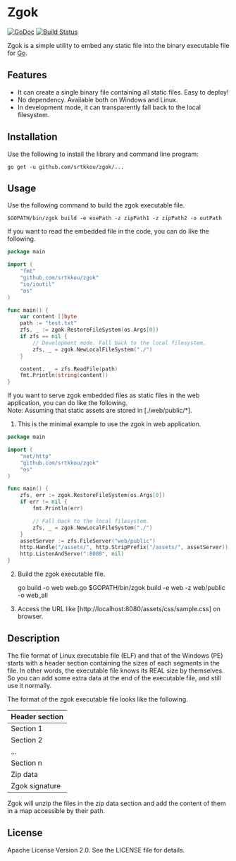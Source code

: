# Zgok

[![GoDoc](https://godoc.org/github.com/srtkkou/zgok?status.svg)](https://godoc.org/github.com/srtkkou/zgok) [![Build Status](https://travis-ci.org/srtkkou/zgok.svg?branch=master)](https://travis-ci.org/srtkkou/zgok)

Zgok is a simple utility to embed any static file
into the binary executable file for [Go](http://golang.org/).

## Features

* It can create a single binary file containing all static files. Easy to deploy!
* No dependency. Available both on Windows and Linux.
* In development mode, it can transparently fall back to the local filesystem.

## Installation

Use the following to install the library and command line program:

	go get -u github.com/srtkkou/zgok/...

## Usage

Use the following command to build the zgok executable file.

	$GOPATH/bin/zgok build -e exePath -z zipPath1 -z zipPath2 -o outPath

If you want to read the embedded file in the code, you can do like the
following.

```go
package main

import (
	"fmt"
	"github.com/srtkkou/zgok"
	"io/ioutil"
	"os"
)

func main() {
	var content []byte
	path := "test.txt"
	zfs, _ := zgok.RestoreFileSystem(os.Args[0])
	if zfs == nil {
		// Development mode. Fall back to the local filesystem.
		zfs, _ = zgok.NewLocalFileSystem("./")
	}

	content, _ = zfs.ReadFile(path)
	fmt.Println(string(content))
}
```

If you want to serve zgok embedded files as static files in the
web application, you can do like the following.  
Note: Assuming that static assets are stored in [./web/public/*].

1. This is the minimal example to use the zgok in web application.

```go
package main

import (
	"net/http"
	"github.com/srtkkou/zgok"
	"os"
)

func main() {
	zfs, err := zgok.RestoreFileSystem(os.Args[0])
	if err != nil {
		fmt.Println(err)

		// Fall back to the local filesystem.
		zfs, _ = zgok.NewLocalFileSystem("./")
	}
	assetServer := zfs.FileServer("web/public")
	http.Handle("/assets/", http.StripPrefix("/assets/", assetServer))
	http.ListenAndServe(":8080", nil)
}
```

2. Build the zgok executable file.

	go build -o web web.go
	$GOPATH/bin/zgok build -e web -z web/public -o web_all

3. Access the URL like [http://localhost:8080/assets/css/sample.css] on browser.

## Description

The file format of Linux executable file (ELF) and that of the Windows (PE)
starts with a header section containing the sizes of each segments in the file.
In other words, the executable file knows its REAL size by themselves.
So you can add some extra data at the end of the executable file, and still
use it normally.

The format of the zgok executable file looks like the following.

| Header section |
| -------------- |
| Section 1      |
| Section 2      |
| ...            |
| Section n      |
| Zip data       |
| Zgok signature |

Zgok will unzip the files in the zip data section and add the content of them
in a map accessible by their path.

## License

Apache License Version 2.0. See the LICENSE file for details.
